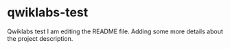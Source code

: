 # qwiklabs-test
Qwiklabs test
I am editing the README file. Adding some more details about the project description.
